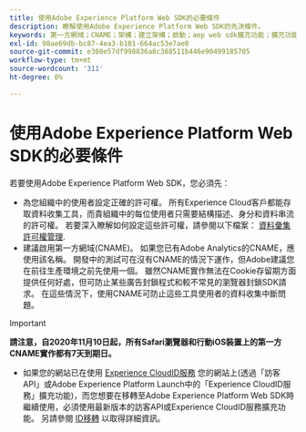 ```yaml
---
title: 使用Adobe Experience Platform Web SDK的必要條件
description: 瞭解使用Adobe Experience Platform Web SDK的先決條件。
keywords: 第一方網域；CNAME；架構；建立架構；啟動；aep web sdk擴充功能；擴充功能；設定ID；設定工具；資料元素；建立資料元素；XDM物件；sendEvent；傳送事件；
exl-id: 98ae69db-bc87-4ea3-b101-664ac53e7ae0
source-git-commit: e300e57df998836a8c388511b446e90499185705
workflow-type: tm+mt
source-wordcount: '311'
ht-degree: 0%

---
```


# 使用Adobe Experience Platform Web SDK的必要條件

若要使用Adobe Experience Platform Web SDK，您必須先：

- 為您組織中的使用者設定正確的許可權。 所有Experience Cloud客戶都能存取資料收集工具，而貴組織中的每位使用者只需要結構描述、身分和資料串流的許可權。 若要深入瞭解如何設定這些許可權，請參閱以下檔案： [資料彙集許可權管理](https://experienceleague.adobe.com/docs/experience-platform/collection/permissions.html).
- 建議啟用第一方網域(CNAME)。 如果您已有Adobe Analytics的CNAME，應使用該名稱。 開發中的測試可在沒有CNAME的情況下運作，但Adobe建議您在前往生產環境之前先使用一個。 雖然CNAME實作無法在Cookie存留期方面提供任何好處，但可防止某些廣告封鎖程式和較不常見的瀏覽器封鎖SDK請求。 在這些情況下，使用CNAME可防止這些工具使用者的資料收集中斷問題。

>[!IMPORTANT]
>
>**請注意，自2020年11月10日起，所有Safari瀏覽器和行動iOS裝置上的第一方CNAME實作都有7天到期日。**

- 如果您的網站已在使用 [Experience CloudID服務](https://experienceleague.adobe.com/docs/experience-platform/edge/identity/overview.html) 您的網站上(透過「訪客API」或Adobe Experience Platform Launch中的「Experience CloudID服務」擴充功能)，而您想要在移轉至Adobe Experience Platform Web SDK時繼續使用，必須使用最新版本的訪客API或Experience CloudID服務擴充功能。 另請參閱 [ID移轉](https://experienceleague.adobe.com/docs/experience-platform/edge/identity/overview.html#identity) 以取得詳細資訊。
